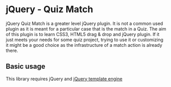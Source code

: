 # jQuery - Quiz Match

jQuery Quiz Match is a greater level jQuery plugin. It is not a common used plugin as it is meant for a particular case that is the match in a Quiz. The aim of this plugin is to learn CSS3, HTML5 drag & drop and jQuery plugin. If it just meets your needs for some quiz project, trying to use it or customizing it might be a good choice as the infrastructure of a match action is already there. 

## Basic usage

This library requires jQuery and [jQuery template engine](https://github.com/codepb/jquery-template) 
